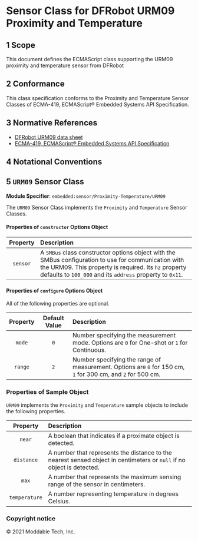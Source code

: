 
# Sensor Class for DFRobot URM09 Proximity and Temperature

## 1 Scope

This document defines the ECMAScript class supporting the URM09 proximity and temperature sensor from DFRobot

## 2 Conformance

This class specification conforms to the Proximity and Temperature Sensor Classes of ECMA-419, ECMAScript® Embedded Systems API Specification.

## 3 Normative References

- [DFRobot URM09 data sheet](https://wiki.dfrobot.com/URM09_Ultrasonic_Sensor_(Gravity-I2C)_(V1.0)_SKU_SEN0304)
- [ECMA-419, ECMAScript® Embedded Systems API Specification](https://419.ecma-international.org)

## 4 Notational Conventions

## 5 `URM09` Sensor Class

**Module Specifier**: `embedded:sensor/Proximity-Temperature/URM09`

The `URM09` Sensor Class implements the `Proximity` and `Temperature` Sensor Classes.

#### Properties of `constructor` Options Object

| Property | Description |
| :---: | :--- |
| `sensor` | A `SMBus` class constructor options object with the SMBus configuration to use for communication with the URM09. This property is required. Its `hz` property defaults to `100_000` and its `address` property to `0x11`.


#### Properties of `configure` Options Object

All of the following properties are optional.

| Property | Default Value | Description |
| :---: | :---: | :--- |
| `mode` | `0` | Number specifying the measurement mode. Options are `0` for One-shot or `1` for Continuous.
| `range` | `2` | Number specifying the range of measurement. Options are `0` for 150 cm, `1` for 300 cm, and `2` for 500 cm.

### Properties of Sample Object
`URM09` implements the `Proximity` and `Temperature` sample objects to include the following properties.

| Property | Description |
| :---: | :--- |
| `near` | A boolean that indicates if a proximate object is detected.
| `distance` | A number that represents the distance to the nearest sensed object in centimeters or `null` if no object is detected.
| `max` | A number that represents the maximum sensing range of the sensor in centimeters.
| `temperature` | A number representing temperature in degrees Celsius.

### Copyright notice

© 2021 Moddable Tech, Inc.

